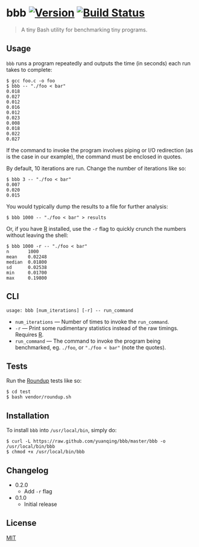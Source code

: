 # bbb [![Version](https://img.shields.io/badge/version-v0.2.0-orange.svg?style=flat)](https://github.com/yuanqing/bbb/releases) [![Build Status](https://img.shields.io/travis/yuanqing/bbb.svg?branch=master&style=flat)](https://travis-ci.org/yuanqing/bbb)

> A tiny Bash utility for benchmarking tiny programs.

## Usage

`bbb` runs a program repeatedly and outputs the time (in seconds) each run takes to complete:

```
$ gcc foo.c -o foo
$ bbb -- "./foo < bar"
0.018
0.027
0.012
0.016
0.012
0.023
0.008
0.018
0.022
0.027
```

If the command to invoke the program involves piping or I/O redirection (as is the case in our example), the command must be enclosed in quotes.

By default, 10 iterations are run. Change the number of iterations like so:

```
$ bbb 3 -- "./foo < bar"
0.007
0.020
0.015
```

You would typically dump the results to a file for further analysis:

```
$ bbb 1000 -- "./foo < bar" > results
```

Or, if you have [R](http://r-project.org/) installed, use the `-r` flag to quickly crunch the numbers without leaving the shell:

```
$ bbb 1000 -r -- "./foo < bar"
n       1000
mean    0.02248
median  0.01800
sd      0.02538
min     0.01700
max     0.19800
```

## CLI

```
usage: bbb [num_iterations] [-r] -- run_command
```

- `num_iterations` &mdash; Number of times to invoke the `run_command`.
- `-r` &mdash; Print some rudimentary statistics instead of the raw timings. Requires [R](http://www.r-project.org/).
- `run_command` &mdash; The command to invoke the program being benchmarked, eg. `./foo`, or `"./foo < bar"` (note the quotes).

## Tests

Run the [Roundup](https://github.com/bmizerany/roundup) tests like so:

```
$ cd test
$ bash vendor/roundup.sh
```

## Installation

To install `bbb` into `/usr/local/bin`, simply do:

```
$ curl -L https://raw.github.com/yuanqing/bbb/master/bbb -o /usr/local/bin/bbb
$ chmod +x /usr/local/bin/bbb
```

## Changelog

- 0.2.0
  - Add `-r` flag
- 0.1.0
  - Initial release

## License

[MIT](https://github.com/yuanqing/bbb/blob/master/LICENSE)
